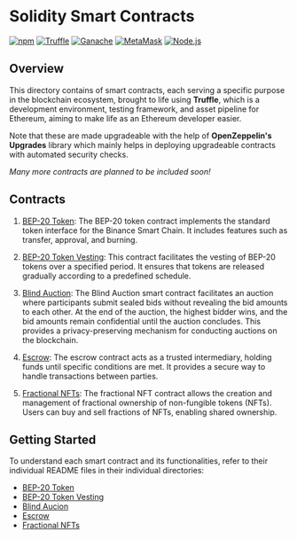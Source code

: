# Solidity Smart Contracts

[![npm](https://img.shields.io/npm/v/truffle.svg)](https://www.npmjs.com/package/truffle)
[![Truffle](https://img.shields.io/badge/Truffle-%5E5.0.0-brightgreen.svg)](https://www.trufflesuite.com/truffle)
[![Ganache](https://img.shields.io/badge/Ganache-Latest-brightgreen.svg)](https://github.com/trufflesuite/ganache)
[![MetaMask](https://img.shields.io/badge/MetaMask-Latest-brightgreen.svg)](https://metamask.io/)
[![Node.js](https://img.shields.io/badge/Node.js-%5E14.0.0-brightgreen.svg)](https://nodejs.org/)

## **Overview**

This directory contains of smart contracts, each serving a specific purpose in the blockchain ecosystem, brought to life using **Truffle**, which is a development environment, testing framework, and asset pipeline for Ethereum, aiming to make life as an Ethereum developer easier.

Note that these are made upgradeable with the help of **OpenZeppelin's Upgrades** library which mainly helps in deploying upgradeable contracts with automated security checks.

_Many more contracts are planned to be included soon!_

## **Contracts**

1. [BEP-20 Token](./BEP-20Token): The BEP-20 token contract implements the standard token interface for the Binance Smart Chain. It includes features such as transfer, approval, and burning.

2. [BEP-20 Token Vesting](./BEP-20TokenVesting): This contract facilitates the vesting of BEP-20 tokens over a specified period. It ensures that tokens are released gradually according to a predefined schedule.

3. [Blind Auction](./blindAuction/): The Blind Auction smart contract facilitates an auction where participants submit sealed bids without revealing the bid amounts to each other. At the end of the auction, the highest bidder wins, and the bid amounts remain confidential until the auction concludes. This provides a privacy-preserving mechanism for conducting auctions on the blockchain.

4. [Escrow](./escrow/): The escrow contract acts as a trusted intermediary, holding funds until specific conditions are met. It provides a secure way to handle transactions between parties.

5. [Fractional NFTs](./fractionalNFTs/): The fractional NFT contract allows the creation and management of fractional ownership of non-fungible tokens (NFTs). Users can buy and sell fractions of NFTs, enabling shared ownership.

## **Getting Started**

To understand each smart contract and its functionalities, refer to their individual README files in their individual directories:

- [BEP-20 Token](./BEP-20Token/README.md)
- [BEP-20 Token Vesting](./BEP-20TokenVesting/README.md)
- [Blind Aucion](./blindAuction/README.md)
- [Escrow](./escrow/README.md)
- [Fractional NFTs](./fractionalNFTs/README.md)
